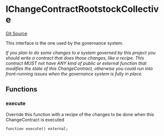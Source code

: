 # IChangeContractRootstockCollective
[Git Source](https://github.com/RootstockCollective/collective-rewards-sc/blob/f946f53322702b68bdb68a4c01ed6360683360e6/src/interfaces/IChangeContractRootstockCollective.sol)

This interface is the one used by the governance system.

*If you plan to do some changes to a system governed by this project you should write a contract
that does those changes, like a recipe. This contract MUST not have ANY kind of public or external function
that modifies the state of this ChangeContract, otherwise you could run into front-running issues when the
governance
system is fully in place.*


## Functions
### execute

Override this function with a recipe of the changes to be done when this ChangeContract
is executed


```solidity
function execute() external;
```

